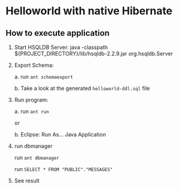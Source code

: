 # Helloworld with native Hibernate 

## How to execute application

1.  Start HSQLDB Server: java -classpath ${PROJECT_DIRECTORY}/lib/hsqldb-2.2.9.jar org.hsqldb.Server

2.  Export Schema:  
    
    a.  run `ant schemaexport`
    
    b.  Take a look at the generated `helloworld-ddl.sql` file

3.  Run program:
    
    a.  run `ant run`
    
    or
    
    b.  Eclipse: Run As... Java Application 
    
4.  run dbmanager
    
    run `ant dbmanager`
    
    run `SELECT * FROM "PUBLIC"."MESSAGES"`
    
5.  See result